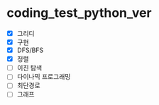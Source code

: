 # coding_test_python_ver 

- [x]  그리디
- [x]  구현
- [x]  DFS/BFS
- [x]  정렬
- [ ]  이진 탐색
- [ ]  다이나믹 프로그래밍
- [ ]  최단경로
- [ ]  그래프
